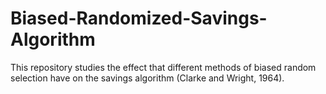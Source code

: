 # Biased-Randomized-Savings-Algorithm
This repository studies the effect that different methods of biased random selection have on the savings algorithm (Clarke and Wright, 1964).
